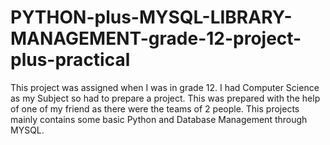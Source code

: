 # PYTHON-plus-MYSQL-LIBRARY-MANAGEMENT-grade-12-project-plus-practical
This project was assigned when I was in grade 12. I had Computer Science as my Subject so had to prepare a project. This was prepared with the help of one of my friend as there were the teams of 2 people. This projects mainly contains some basic Python and Database Management through MYSQL.
